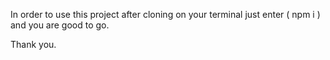 In order to use this project after cloning on your terminal just enter ( npm i ) and you are good to go.

Thank you.  
